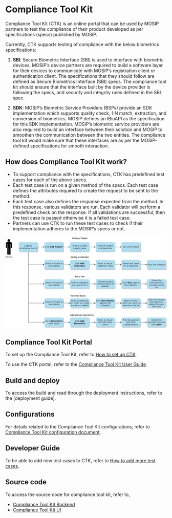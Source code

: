 # Compliance Tool Kit

Compliance Tool Kit (CTK) is an online portal that can be used by MOSIP partners to test the compliance of their product developed as per specifications (specs) published by MOSIP. 

Currently, CTK supports testing of compliance with the below biometrics specifications:

1. **SBI**: Secure Biometric Interface (SBI) is used to interface with biometric devices. MOSIP’s device partners are required to build a software layer for their devices to communicate with MOSIP’s registration client or authentication client. The specifications that they should follow are defined as Secure Biometrics Interface (SBI) specs. The compliance tool kit should ensure that the interface built by the device provider is following the specs, and security and integrity rules defined in the SBI spec.

2. **SDK**: MOSIP’s Biometric Service Providers (BSPs) provide an SDK implementation which supports quality check, 1:N match, extraction, and conversion of biometrics. MOSIP defines an IBioAPI as the specification for this SDK implementation. MOSIP’s biometric service providers are also required to build an interface between their solution and MOSIP to smoothen the communication between the two entities. The compliance tool kit would make sure that these interfaces are as per the MOSIP-defined specifications for smooth interaction.

<!--
3. **ABIS**- Automated Biometric Identification System (ABIS) vendors provide ABIS component which performs de-duplication of a resident's biometric data. This is useful to ensure the uniqueness of residents’ biometrics. MOSIP’s ABIS partners communicate with MOSIP via a queue. MOSIP defines ABIS specs for the same.  
-->

## How does Compliance Tool Kit work?

* To support compliance with the specifications, CTK has predefined test cases for each of the above specs. 
* Each test case is run on a given method of the specs. Each test case defines the attributes required to create the request to be sent to the method.
* Each test case also defines the response expected from the method. In this response, various validators are run. Each validator will perform a predefined check on the response. If all validations are successful, then the test case is passed otherwise it is a failed test case. 
* Partners can use CTK to run these test cases to check if their implementation adheres to the MOSIP’s specs or not. 

![Compliance Tool Kit Process Flow Diagram](_images/compliance-toolkit-flow-diagram.png)

## Compliance Tool Kit Portal

To set up the Compliance Tool Kit, refer to [How to set up CTK](https://docs.mosip.io/1.2.0/modules/compliance-tool-kit/how-to-guides/ctk-setup-steps).

To use the CTK portal, refer to the [Compliance Tool Kit User Guide](https://docs.mosip.io/1.2.0/modules/compliance-tool-kit/ctk-user-guide).

## Build and deploy

To access the build and read through the deployment instructions, refer to the [deployment guide].

## Configurations

For details related to the Compliance Tool Kit configurations, refer to [Compliance Tool Kit configuration document](https://github.com/mosip/mosip-compliance-toolkit/tree/0.0.9-B1).

## Developer Guide

To be able to add new test cases to CTK, refer to [How to add more test cases](https://docs.mosip.io/1.2.0/modules/compliance-tool-kit/how-to-guides/ctk-test-cases).

## Source code

To access the source code for compliance tool kit, refer to, 
* [Compliance Tool Kit Backend](https://github.com/mosip/mosip-compliance-toolkit/tree/0.0.9-B1)
* [Compliance Tool Kit UI](https://github.com/mosip/mosip-compliance-toolkit-ui/tree/0.0.9-B1)

